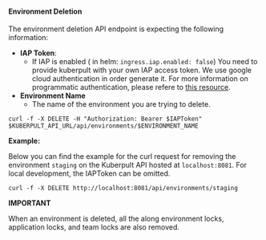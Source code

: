 #### Environment Deletion

The environment deletion API endpoint is expecting the following information:
* **IAP Token**:
  * If IAP is enabled ( in helm: `ingress.iap.enabled: false`) You need to provide kuberpult with your own IAP access token. We use google cloud authentication in order generate it. For more information on programmatic authentication, please refere to [this resource](https://cloud.google.com/iap/docs/authentication-howto).
* **Environment Name**
  * The name of the environment you are trying to delete.

```shell
curl -f -X DELETE -H "Authorization: Bearer $IAPToken" $KUBERPULT_API_URL/api/environments/$ENVIRONMENT_NAME
```

**Example:**

Below you can find the example for the curl request for removing the environment `staging` on the Kuberpult API hosted at `localhost:8081`. For local development, the IAPToken can be omitted.

```shell
curl -f -X DELETE http://localhost:8081/api/environments/staging
```

**IMPORTANT**

When an environment is deleted, all the along environment locks, application locks, and team locks are also removed.